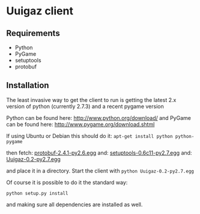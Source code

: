 Uuigaz client
=============


Requirements
------------

* Python
* PyGame
* setuptools
* protobuf

Installation
------------

The least invasive way to get the client to run is getting the latest
2.x version of python (currently 2.7.3) and a recent pygame version

Python can be found here: http://www.python.org/download/
and PyGame can be found here: http://www.pygame.org/download.shtml

If using Ubuntu or Debian this should do it:
`apt-get install python python-pygame`

then fetch:
[protobuf-2.4.1-py2.6.egg](http://pypi.python.org/packages/2.6/p/protobuf/protobuf-2.4.1-py2.6.egg#md5=5df1a5abfe927550a8643dd81c0442b7)
and:
[setuptools-0.6c11-py2.7.egg](http://pypi.python.org/packages/2.7/s/setuptools/setuptools-0.6c11-py2.7.egg#md5=fe1f997bc722265116870bc7919059ea)
and:
[Uuigaz-0.2-py2.7.egg](https://github.com/downloads/Fulkerson/uuigaz/Uuigaz-0.2-py2.7.egg)

and place it in a directory. Start the client with `python Uuigaz-0.2-py2.7.egg`

Of course it is possible to do it the standard way:

    python setup.py install

and making sure all dependencies are installed as well.

